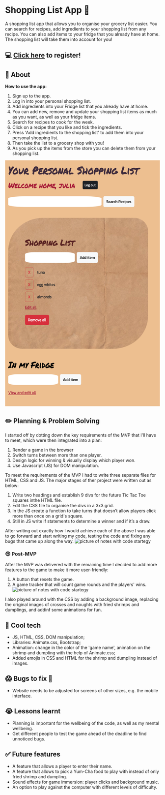 # Shopping List App :shopping_cart:
A shopping list app that allows you to organise your grocery list easier. You can search for recipes, add ingredients to your shopping list from any recipe. You can also add items to your fridge that you already have at home. The shopping list will take them into account for you! 
## :computer: [Click here](https://shopping-list-app-vjul.onrender.com/) to register!
## :page_facing_up: About
**How to use the app:**
1. Sign up to the app.
2. Log in into your personal shopping list.
3. Add ingredients into your Fridge list that you already have at home.
4. You can add new, remove and update your shopping list items as much as you want, as well as your fridge items.
5. Search for recipes to cook for the week.
6. Click on a recipe that you like and tick the ingredients.
7. Press 'Add ingredients to the shopping list' to add them into your personal shopping list.
8. Then take the list to a grocery shop with you! 
9. As you pick up the items from the store you can delete them from your shopping list.
 
<img src="./readme_img_resources/app_preview.png" alt="image of the app preview" width="auto" height="800px">

## :pencil2: Planning & Problem Solving
I started off by dotting down the key requirements of the MVP that I'll have to meet, which were then integrated into a plan:
1. Render a game in the browser
2. Switch turns between more than one player.
3. Design logic for winning & visually display which player won.
4. Use Javascript (JS) for DOM manipulation.

To meet the requirements of the MVP I had to write three separate files for HTML, CSS and JS. The major stages of ther project were written out as below:
1. Write two headings and establish 9 divs for the future Tic Tac Toe squares inthe HTML file.
2. Edit the CSS file to organise the divs in a 3x3 grid.
3. In the JS create a function to take turns that doesn’t allow players click more than once on a grid's square.
4. Still in JS write if statements to determine a winner and if it’s a draw.

After writing out exactly how I would achieve each of the above I was able to go forward and start writing my code, testing the code and fixing any bugs that came up along the way.
![picture of notes with code startegy](./resources/screenshot1.png)

### :sunglasses: Post-MVP
After the MVP was delivered with the remaining time I decided to add more features to the game to make it more user-friendly: 
1. A button that resets the game.
2. A game tracker that will count game rounds and the players' wins. 
![picture of notes with code startegy](./resources/screenshot2.png)

I also played around with the CSS by adding a background image, replacing the original images of crosses and noughts with fried shrimps and dumplings, and addinf some animations for fun.

## :rocket: Cool tech
- JS, HTML, CSS, DOM manipulation;
- Libraries: Animate.css, Bootstrap;
- Animation: change in the color of the 'game name', animation on the shrimp and dumpling with the help of Animate.css;
- Added emojis in CSS and HTML for the shrimp and dumpling instead of images.

## :scream: Bugs to fix :poop:
- Website needs to be adjusted for screens of other sizes, e.g. the mobile interface.

## :sob: Lessons learnt
- Planning is important for the wellbeing of the code, as well as my mental wellbeing.
- Get different people to test the game ahead of the deadline to find unnoticed bugs.

## :white_check_mark: Future features
- A feature that allows a player to enter their name.
- A feature that allows to pick a Yum-Cha food to play with instead of only fried shrimp and dumpling.
- Sound effects for game immersion: player clicks and background music.
- An option to play against the computer with different levels of difficulty.
